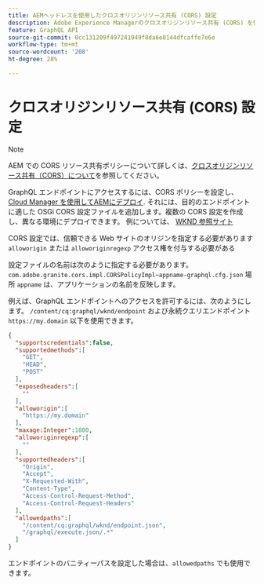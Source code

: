 ```yaml
---
title: AEMヘッドレスを使用したクロスオリジンリソース共有 (CORS) 設定
description: Adobe Experience Managerのクロスオリジンリソース共有 (CORS) を使用すると、ヘッドレス Web アプリケーションでAEMへのクライアント側の呼び出しをおこなうことができます。 GraphQL エンドポイントへのアクセスを有効にするには、CORS 設定が必要です。
feature: GraphQL API
source-git-commit: 0cc131209f497241949f8da6e8144dfcaffe7e6e
workflow-type: tm+mt
source-wordcount: '208'
ht-degree: 28%

---
```



# クロスオリジンリソース共有 (CORS) 設定

>[!NOTE]
>
>AEM での CORS リソース共有ポリシーについて詳しくは、[クロスオリジンリソース共有（CORS）について](https://experienceleague.adobe.com/docs/experience-manager-learn/foundation/security/understand-cross-origin-resource-sharing.html?lang=ja#understand-cross-origin-resource-sharing-(cors))を参照してください。

GraphQL エンドポイントにアクセスするには、CORS ポリシーを設定し、 [Cloud Manager を使用してAEMにデプロイ](/help/implementing/cloud-manager/deploy-code.md). それには、目的のエンドポイントに適した OSGi CORS 設定ファイルを追加します。複数の CORS 設定を作成し、異なる環境にデプロイできます。 例については、 [WKND 参照サイト](https://github.com/adobe/aem-guides-wknd/tree/master/ui.config/src/main/content/jcr_root/apps/wknd/osgiconfig)

CORS 設定では、信頼できる Web サイトのオリジンを指定する必要があります `alloworigin` または `alloworiginregexp` アクセス権を付与する必要がある

設定ファイルの名前は次のように指定する必要があります。 `com.adobe.granite.cors.impl.CORSPolicyImpl~appname-graphql.cfg.json` 場所 `appname` は、アプリケーションの名前を反映します。

例えば、GraphQL エンドポイントへのアクセスを許可するには、次のようにします。 `/content/cq:graphql/wknd/endpoint` および永続クエリエンドポイント `https://my.domain` 以下を使用できます。

```json
{
  "supportscredentials":false,
  "supportedmethods":[
    "GET",
    "HEAD",
    "POST"
  ],
  "exposedheaders":[
    ""
  ],
  "alloworigin":[
    "https://my.domain"
  ],
  "maxage:Integer":1800,
  "alloworiginregexp":[
    ""
  ],
  "supportedheaders":[
    "Origin",
    "Accept",
    "X-Requested-With",
    "Content-Type",
    "Access-Control-Request-Method",
    "Access-Control-Request-Headers"
  ],
  "allowedpaths":[
    "/content/cq:graphql/wknd/endpoint.json",
    "/graphql/execute.json/.*"
  ]
}
```

エンドポイントのバニティーパスを設定した場合は、`allowedpaths` でも使用できます。


